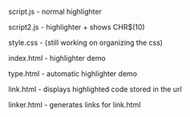 script.js - normal highlighter

script2.js - highlighter + shows CHR$(10)

style.css - (still working on organizing the css)

index.html - highlighter demo

type.html - automatic highlighter demo

link.html - displays highlighted code stored in the url

linker.html - generates links for link.html

